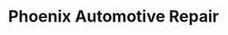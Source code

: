---
title: "Phoenix Automotive Repair"
url: /phoenix/phoenix-automotive-repair/
shop: Autowerkstatt
---